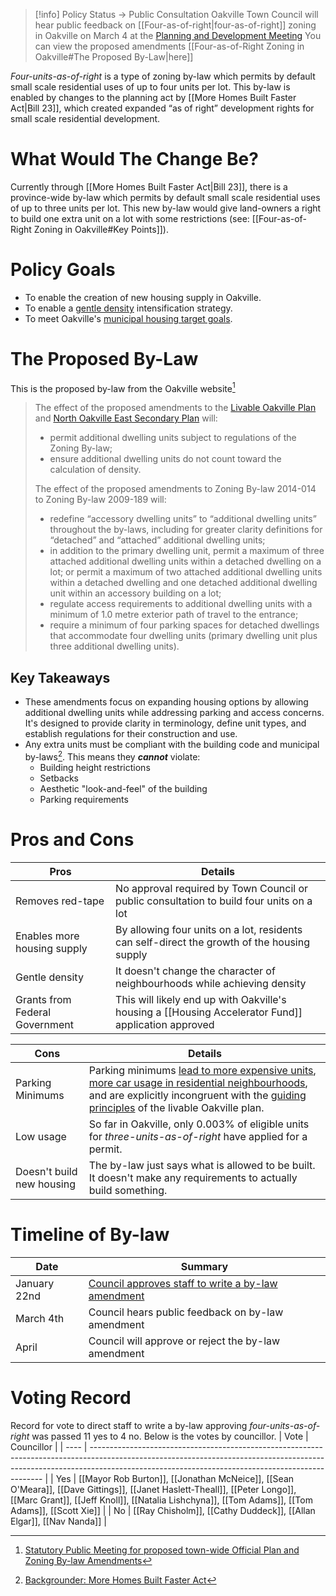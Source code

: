> [!info] Policy Status -> Public Consultation
> Oakville Town Council will hear public feedback on [[Four-as-of-right|four-as-of-right]] zoning in Oakville on March 4 at the [Planning and Development Meeting](https://pub-oakville.escribemeetings.com/Meeting.aspx?Id=d1136dc5-4b20-4348-a39f-106acf75459e)
> You can view the proposed amendments [[Four-as-of-Right Zoning in Oakville#The Proposed By-Law|here]]

_Four-units-as-of-right_ is a type of zoning by-law which permits by default small scale residential uses of up to four units per lot. This by-law is enabled by changes to the planning act by [[More Homes Built Faster Act|Bill 23]], which created expanded “as of right” development rights for small scale residential development.

# What Would The Change Be?
Currently through [[More Homes Built Faster Act|Bill 23]], there is a province-wide by-law which permits by default small scale residential uses of up to three units per lot. This new by-law would give land-owners a right to build one extra unit on a lot with some restrictions (see: [[Four-as-of-Right Zoning in Oakville#Key Points]]).

# Policy Goals
- To enable the creation of new housing supply in Oakville.
- To enable a [gentle density](https://urbanlogiq.com/ask-the-experts-how-gentle-density-adds-housing-solutions/) intensification strategy.
- To meet Oakville's [municipal housing target goals](https://www.ontario.ca/page/tracking-housing-supply-progress).

# The Proposed By-Law
This is the proposed by-law from the Oakville website[^1]
> The effect of the proposed amendments to the [Livable Oakville Plan](https://www.oakville.ca/business-development/planning-development/official-plan/livable-oakville-plan/) and [North Oakville East Secondary Plan](https://www.oakville.ca/business-development/planning-development/official-plan/north-oakville-secondary-plans/Ï) will: 
> 
> - permit additional dwelling units subject to regulations of the Zoning By-law;
> - ensure additional dwelling units do not count toward the calculation of density.
> 
> The effect of the proposed amendments to Zoning By-law 2014-014 to Zoning By-law 2009-189 will: 
> - redefine “accessory dwelling units” to “additional dwelling units” throughout the by-laws, including for greater clarity definitions for “detached” and “attached” additional dwelling units;
> - in addition to the primary dwelling unit, permit a maximum of three attached additional dwelling units within a detached dwelling on a lot; or permit a maximum of two attached additional dwelling units within a detached dwelling and one detached additional dwelling unit within an accessory building on a lot;
> - regulate access requirements to additional dwelling units with a minimum of 1.0 metre exterior path of travel to the entrance;
> - require a minimum of four parking spaces for detached dwellings that accommodate four dwelling units (primary dwelling unit plus three additional dwelling units).

## Key Takeaways
- These amendments focus on expanding housing options by allowing additional dwelling units while addressing parking and access concerns. It's designed to provide clarity in terminology, define unit types, and establish regulations for their construction and use.
- Any extra units must be compliant with the building code and municipal by-laws[^2]. This means they ***cannot*** violate:
	- Building height restrictions
	- Setbacks
	- Aesthetic "look-and-feel" of the building
	- Parking requirements
# Pros and Cons
| Pros                           | Details                                                                                             |
| ------------------------------ | --------------------------------------------------------------------------------------------------- |
| Removes red-tape               | No approval required by Town Council or public consultation to build four units on a lot            |
| Enables more housing supply    | By allowing four units on a lot, residents can self-direct the growth of the housing supply         |
| Gentle density                 | It doesn't change the character of neighbourhoods while achieving density                           |
| Grants from Federal Government | This will likely end up with Oakville's housing a [[Housing Accelerator Fund]] application approved | 

| Cons                      | Details                                                                                                                                                                                                                                                                                                                                                                                                                 |
| ------------------------- | ----------------------------------------------------------------------------------------------------------------------------------------------------------------------------------------------------------------------------------------------------------------------------------------------------------------------------------------------------------------------------------------------------------------------- |
| Parking Minimums          | Parking minimums [lead to more expensive units](https://vtpi.org/park-hou.pdf), [more car usage in residential neighbourhoods](https://journals.sagepub.com/doi/abs/10.1177/0042098021995139), and are explicitly incongruent with the [guiding principles](https://www.oakville.ca/getmedia/79a4c2f3-905e-468a-be40-ace9bb79d97f/planning-livable-oakville-part-b-mission-statement.pdf) of the livable Oakville plan. |
| Low usage                 | So far in Oakville, only 0.003% of eligible units for _three-units-as-of-right_ have applied for a permit.                                                                                                                                                                                                                                                                                                              |
| Doesn't build new housing | The by-law just says what is allowed to be built. It doesn't make any requirements to actually build something.                                                                                                                                                                                                                                                                                                         |

# Timeline of By-law
| Date         | Summary                                                                                                                   |
| ------------ | ------------------------------------------------------------------------------------------------------------------------- |
| January 22nd | [Council approves staff to write a by-law amendment](https://www.youtube.com/live/PsATvSpZen8?si=zilfHNy6yUizXzCW&t=17593) |
| March 4th    | Council hears public feedback on by-law amendment                                                                          |
| April        | Council will approve or reject the by-law amendment                                                                        |

# Voting Record
Record for vote to direct staff to write a by-law approving _four-units-as-of-right_ was passed 11 yes to 4 no. Below is the votes by councillor.
| Vote | Councillor                                                                                                                                                                                                                     |
| ---- | ------------------------------------------------------------------------------------------------------------------------------------------------------------------------------------------------------------------------------ |
| Yes  | [[Mayor Rob Burton]], [[Jonathan McNeice]], [[Sean O'Meara]], [[Dave Gittings]], [[Janet Haslett-Theall]], [[Peter Longo]], [[Marc Grant]], [[Jeff Knoll]], [[Natalia Lishchyna]], [[Tom Adams]], [[Tom Adams]], [[Scott Xie]] |
| No   | [[Ray Chisholm]], [[Cathy Duddeck]], [[Allan Elgar]], [[Nav Nanda]]                                                                                                                                                            | 

[^1]: [Statutory Public Meeting for proposed town-wide Official Plan and Zoning By-law Amendments](https://www.oakville.ca/town-hall/news-notices/2024-planning-public-notices-archive/statutory-public-meeting-for-proposed-town-wide-official-plan-and-zoning-by-law-amendments/)
[^2]: [Backgrounder: More Homes Built Faster Act](https://news.ontario.ca/en/backgrounder/1002525/more-homes-built-faster-act-2022)